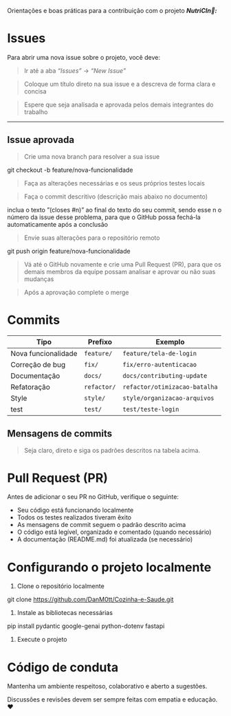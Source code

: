 Orientações e boas práticas para a contribuição com o projeto ***NutriCIn🌿:***

# **Issues**

Para abrir uma nova issue sobre o projeto, você deve:

> Ir até a aba *“Issues”* → *“New Issue”*
> 

> Coloque um título direto na sua issue e a descreva de forma clara e concisa
> 

> Espere que seja analisada e aprovada pelos demais integrantes do trabalho
> 

---

## Issue aprovada

> Crie uma nova branch para resolver a sua issue
> 

<aside>

git checkout -b feature/nova-funcionalidade

</aside>

> Faça as alterações necessárias e os seus próprios testes locais
> 

> Faça o commit descritivo (descrição mais abaixo no documento)
> 

<aside>

inclua o texto ”(closes #n)” ao final do texto do seu commit, sendo esse n o número da issue desse problema, para que o GitHub possa fechá-la automaticamente após a conclusão

</aside>

> Envie suas alterações para o repositório remoto
> 

<aside>

git push origin feature/nova-funcionalidade

</aside>

> Vá até o GitHub novamente e crie uma Pull Request (PR), para que os demais membros da equipe possam analisar e aprovar ou não suas mudanças
> 

> Após a aprovação complete o merge
> 

# Commits

| Tipo | Prefixo | Exemplo |
| --- | --- | --- |
| Nova funcionalidade | `feature/` | `feature/tela-de-login` |
| Correção de bug | `fix/` | `fix/erro-autenticacao` |
| Documentação | `docs/` | `docs/contributing-update` |
| Refatoração | `refactor/` | `refactor/otimizacao-batalha` |
| Style | `style/` | `style/organizacao-arquivos` |
| test | `test/` | `test/teste-login` |

## Mensagens de commits

> Seja claro, direto e siga os padrões descritos na tabela acima.
> 

# Pull Request (PR)

Antes de adicionar o seu PR no GitHub, verifique o seguinte:

- Seu código está funcionando localmente
- Todos os testes realizados tiveram êxito
- As mensagens de commit seguem o padrão descrito acima
- O código está legível, organizado e comentado (quando necessário)
- A documentação (README.md) foi atualizada (se necessário)

# Configurando o projeto localmente

1. Clone o repositório localmente

<aside>

git clone https://github.com/DanM0tt/Cozinha-e-Saude.git

</aside>

1. Instale as bibliotecas necessárias

<aside>

pip install pydantic google-genai python-dotenv fastapi

</aside>

1. Execute o projeto

# Código de conduta

Mantenha um ambiente respeitoso, colaborativo e aberto a sugestões.

Discussões e revisões devem ser sempre feitas com empatia e educação. ❤️
